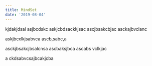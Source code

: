```yaml
---
title: MindSet
date: '2019-08-04'
---
```


kjdakjdsal
asjbcdskc
askjcbdsackkjsac
ascjbsakcbjac
asckajbvclanc

askjbcxlkjsabvca
ascb,sabc,a


asckjbsakcjbsalcnsa
ascbaksjbca
ascabs vclkjac



a ckdsabvcsajbcakjcba